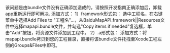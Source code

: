 该问题是由bundle文件没有正确添加造成的，请按照开发指南正确添加后，卸载app重新运行即可解决.
添加方式：
1）framework形式包：
选中工程名，在右键菜单中选择Add Files to "工程名"…，从BaiduMapAPI.framework||Resources文件中选择mapapi.bundle文件，并勾选"Copy items if needed"复选框，单击"Add"按钮，将资源文件添加到工程中。
2）.a形式包： 添加方式：将mapapi.bundle拷贝到您的工程目录，直接将该bundle文件托拽至Xcode工程左侧的Groups&Files中即可。
